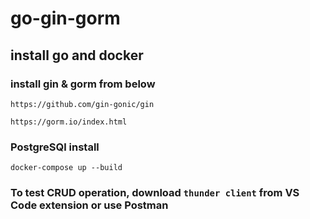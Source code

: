# go-gin-gorm

## install go and docker

### install gin & gorm from below

`https://github.com/gin-gonic/gin`

`https://gorm.io/index.html`

### PostgreSQl install
`docker-compose up --build`

### To test CRUD operation, download `thunder client` from VS Code extension or use Postman